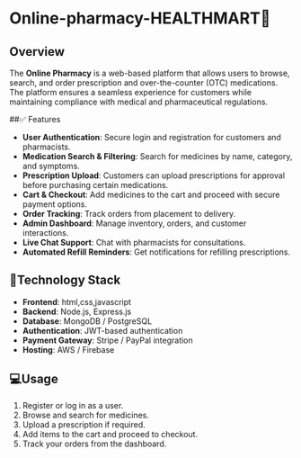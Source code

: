 # Online-pharmacy-HEALTHMART💊


## Overview
The **Online Pharmacy** is a web-based platform that allows users to browse, search, and order prescription and over-the-counter (OTC) medications. The platform ensures a seamless experience for customers while maintaining compliance with medical and pharmaceutical regulations.

##✅ Features
- **User Authentication**: Secure login and registration for customers and pharmacists.
- **Medication Search & Filtering**: Search for medicines by name, category, and symptoms.
- **Prescription Upload**: Customers can upload prescriptions for approval before purchasing certain medications.
- **Cart & Checkout**: Add medicines to the cart and proceed with secure payment options.
- **Order Tracking**: Track orders from placement to delivery.
- **Admin Dashboard**: Manage inventory, orders, and customer interactions.
- **Live Chat Support**: Chat with pharmacists for consultations.
- **Automated Refill Reminders**: Get notifications for refilling prescriptions.

## 🔧Technology Stack
- **Frontend**: html,css,javascript
- **Backend**: Node.js, Express.js
- **Database**: MongoDB / PostgreSQL
- **Authentication**: JWT-based authentication
- **Payment Gateway**: Stripe / PayPal integration
- **Hosting**: AWS / Firebase



## 💻Usage
1. Register or log in as a user.
2. Browse and search for medicines.
3. Upload a prescription if required.
4. Add items to the cart and proceed to checkout.
5. Track your orders from the dashboard.



